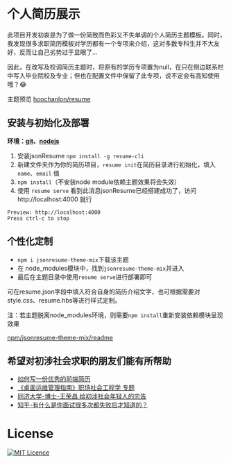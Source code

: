 # 个人简历展示

此项目开发初衷是为了做一份简致而色彩又不失单调的个人简历主题模板。同时，我发现很多求职简历模板对学历都有一个专项来介绍，这对多数专科生并不大友好，反而让自己劣势过于显眼了...

因此，在改写及校调简历主题时，将原有的学历专项置为null，在只在侧边联系栏中写入毕业院校及专业；但也在配置文件中保留了此专项，说不定会有高知使用哦？😂

主题预览 [hoochanlon/resume](https://hoochanlon.github.io/jsonresume-theme-mix)

## 安装与初始化及部署

**环境：[git](https://git-scm.com/)、[nodejs](https://nodejs.org/zh-cn/)**

1. 安装jsonResume `npm install -g resume-cli`
2. 新建文件夹作为你的简历项目，`resume init`在简历目录进行初始化，填入`name`、`email` 值
3. `npm install`（不安装node module依赖主题效果将会失效）
4. 使用 `resume serve` 看到此消息jsonResume已经搭建成功了，访问 http://localhost:4000 就行

```
Preview: http://localhost:4000
Press ctrl-c to stop
```

## 个性化定制

* `npm i jsonresume-theme-mix`下载该主题
* 在 node_modules模块中，找到`jsonresume-theme-mix`并进入
* 最后在主题目录中使用`resume serve`进行部署即可

可在resume.json字段中填入符合自身的简历介绍文字，也可根据需要对style.css、resume.hbs等进行样式定制。

注：若主题脱离node_modules环境，则需要`npm install`重新安装依赖模块呈现效果

[npm/jsonresume-theme-mix/readme](https://www.npmjs.com/package/jsonresume-theme-mix)

## 希望对初涉社会求职的朋友们能有所帮助

* [如何写一份优秀的前端简历](https://github.com/nzbin/resume-boilerplate)
* [《桌面运维管理指南》职场社会工程学 专题](https://hoochanlon.github.io/helpdesk-guide/) 
* [同济大学-博士-王荣昌 给初涉社会年轻人的忠告](http://blog.sciencenet.cn/blog-348492-375365.html)
* [知乎-有什么是你面试很多次都失败后才知道的？](https://www.zhihu.com/question/290543744/answer/620486019?utm_source=qq&utm_medium=social&utm_oi=1155092701455159296)

# License

[![MIT Licence](https://img.shields.io/badge/mit-license-red.svg)](https://opensource.org/licenses/mit-license.php)

<!-- 
## 碰壁及失业走所过来的话

就业相对来说并不是易事，何况还有招转培等各方面的陷阱，这大大增加了找工作的难度；总结下自己所能，概述出自己所能占职业需求技能的总占比，再结合搜索、问答论坛对自己所长的一个专业方向定位的相关回答，分析出自己的所能优势的所在职业定位。

分析出自己的所能优势的所在职业定位，并求职投递该方向。简历展示的技能呈现的效果，是否符合了对方的用人需求，不知道该写什么，用企业网站所示的成功案例，以彼之道还施彼身；当然前提是需要有这方面的知识原理储备。不了解的知识原理的话，不过 —— 还可以学习啊！学着学着自然就会了。

期望职位是否满足该职位的实际需求，又存在多少落差值
通过事件展示自己所长解决了该企业存在的需求难题
尝试工作基层职位，体会一段社会生活、多接触人和事，认真体会感悟，这样就不会太过理想化

太过理想化，不考虑实际情况，只会越来越荒诞 
-->
